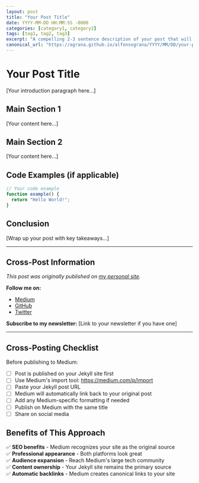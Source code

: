```yaml
---
layout: post
title: "Your Post Title"
date: YYYY-MM-DD HH:MM:SS -0000
categories: [category1, category2]
tags: [tag1, tag2, tag3]
excerpt: "A compelling 2-3 sentence description of your post that will appear in previews, RSS feeds, and Medium. Make it engaging!"
canonical_url: "https://agrana.github.io/alfonsograna/YYYY/MM/DD/your-post-title.html"
---
```


# Your Post Title

[Your introduction paragraph here...]

## Main Section 1

[Your content here...]

## Main Section 2

[Your content here...]

## Code Examples (if applicable)

```javascript
// Your code example
function example() {
  return "Hello World!";
}
```

## Conclusion

[Wrap up your post with key takeaways...]

---

## Cross-Post Information

*This post was originally published on [my personal site](https://agrana.github.io/alfonsograna/).*

**Follow me on:**
- [Medium](https://medium.com/@yourusername)
- [GitHub](https://github.com/agrana)
- [Twitter](https://twitter.com/yourusername)

**Subscribe to my newsletter:** [Link to your newsletter if you have one]

---

## Cross-Posting Checklist

Before publishing to Medium:

- [ ] Post is published on your Jekyll site first
- [ ] Use Medium's import tool: https://medium.com/p/import
- [ ] Paste your Jekyll post URL
- [ ] Medium will automatically link back to your original post
- [ ] Add any Medium-specific formatting if needed
- [ ] Publish on Medium with the same title
- [ ] Share on social media

## Benefits of This Approach

✅ **SEO benefits** - Medium recognizes your site as the original source  
✅ **Professional appearance** - Both platforms look great  
✅ **Audience expansion** - Reach Medium's large tech community  
✅ **Content ownership** - Your Jekyll site remains the primary source  
✅ **Automatic backlinks** - Medium creates canonical links to your site
